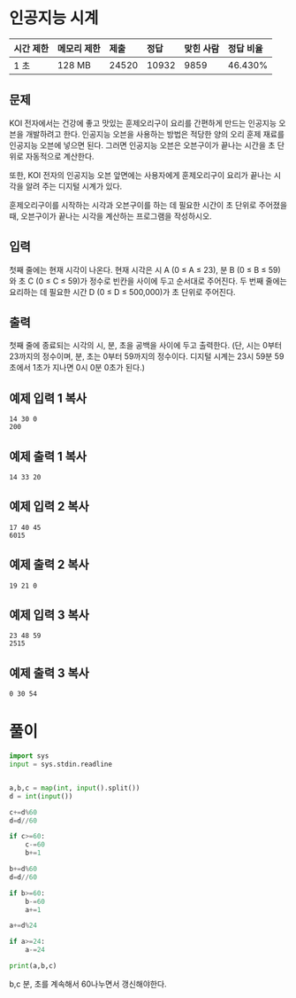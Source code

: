 # 인공지능 시계

| 시간 제한 | 메모리 제한 | 제출  | 정답  | 맞힌 사람 | 정답 비율 |
| :-------- | :---------- | :---- | :---- | :-------- | :-------- |
| 1 초      | 128 MB      | 24520 | 10932 | 9859      | 46.430%   |

## 문제

KOI 전자에서는 건강에 좋고 맛있는 훈제오리구이 요리를 간편하게 만드는 인공지능 오븐을 개발하려고 한다. 인공지능 오븐을 사용하는 방법은 적당한 양의 오리 훈제 재료를 인공지능 오븐에 넣으면 된다. 그러면 인공지능 오븐은 오븐구이가 끝나는 시간을 초 단위로 자동적으로 계산한다. 

또한, KOI 전자의 인공지능 오븐 앞면에는 사용자에게 훈제오리구이 요리가 끝나는 시각을 알려 주는 디지털 시계가 있다.  

훈제오리구이를 시작하는 시각과 오븐구이를 하는 데 필요한 시간이 초 단위로 주어졌을 때, 오븐구이가 끝나는 시각을 계산하는 프로그램을 작성하시오.

## 입력

첫째 줄에는 현재 시각이 나온다. 현재 시각은 시 A (0 ≤ A ≤ 23), 분 B (0 ≤ B ≤ 59)와 초 C (0 ≤ C ≤ 59)가 정수로 빈칸을 사이에 두고 순서대로 주어진다. 두 번째 줄에는 요리하는 데 필요한 시간 D (0 ≤ D ≤ 500,000)가 초 단위로 주어진다.

## 출력

첫째 줄에 종료되는 시각의 시, 분, 초을 공백을 사이에 두고 출력한다. (단, 시는 0부터 23까지의 정수이며, 분, 초는 0부터 59까지의 정수이다. 디지털 시계는 23시 59분 59초에서 1초가 지나면 0시 0분 0초가 된다.)

## 예제 입력 1 복사

```
14 30 0
200
```

## 예제 출력 1 복사

```
14 33 20
```

## 예제 입력 2 복사

```
17 40 45
6015
```

## 예제 출력 2 복사

```
19 21 0
```

## 예제 입력 3 복사

```
23 48 59
2515
```

## 예제 출력 3 복사

```
0 30 54
```



# 풀이

```python
import sys
input = sys.stdin.readline


a,b,c = map(int, input().split())
d = int(input())

c+=d%60
d=d//60

if c>=60:
    c-=60
    b+=1

b+=d%60
d=d//60

if b>=60:
    b-=60
    a+=1

a+=d%24

if a>=24:
    a-=24

print(a,b,c)

```



b,c 분, 초를 계속해서 60나누면서 갱신해야한다.